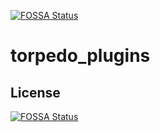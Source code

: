 [![FOSSA Status](https://app.fossa.io/api/projects/git%2Bgithub.com%2Ftb0hdan%2Ftorpedo_plugins.svg?type=shield)](https://app.fossa.io/projects/git%2Bgithub.com%2Ftb0hdan%2Ftorpedo_plugins?ref=badge_shield)

# torpedo_plugins

## License
[![FOSSA Status](https://app.fossa.io/api/projects/git%2Bgithub.com%2Ftb0hdan%2Ftorpedo_plugins.svg?type=large)](https://app.fossa.io/projects/git%2Bgithub.com%2Ftb0hdan%2Ftorpedo_plugins?ref=badge_large)
